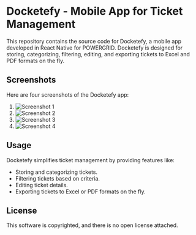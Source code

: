 # Docketefy - Mobile App for Ticket Management

This repository contains the source code for Docketefy, a mobile app developed in React Native for POWERGRID. Docketefy is designed for storing, categorizing, filtering, editing, and exporting tickets to Excel and PDF formats on the fly. 

## Screenshots

Here are four screenshots of the Docketefy app:

1. ![Screenshot 1](/screenshots/image_1.png?raw=true)
2. ![Screenshot 2](/screenshots/image_2.png?raw=true)
3. ![Screenshot 3](/screenshots/image_3.png?raw=true)
4. ![Screenshot 4](/screenshots/image_4.png?raw=true)

## Usage

Docketefy simplifies ticket management by providing features like:

- Storing and categorizing tickets.
- Filtering tickets based on criteria.
- Editing ticket details.
- Exporting tickets to Excel or PDF formats on the fly.


## License

This software is copyrighted, and there is no open license attached.
